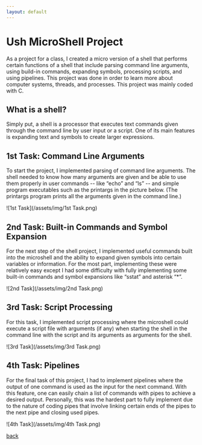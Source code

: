 ```yaml
---
layout: default
---
```


# Ush MicroShell Project

As a project for a class, I created a micro version of a shell that performs certain functions of a shell that include parsing command line arguments, using build-in commands, expanding symbols, processing scripts, and using pipelines. This project was done in order to learn more about computer systems, threads, and processes. This project was mainly coded with C.

## What is a shell?

Simply put, a shell is a processor that executes text commands given through the command line by user input or a script. One of its main features is expanding text and symbols to create larger expressions.

## 1st Task: Command Line Arguments
To start the project, I implemented parsing of command line arguments. The shell needed to know how many arguments are given and be able to use them properly in user commands -- like “echo” and “ls” -- and simple program executables such as the printargs in the picture below.
(The printargs program prints all the arguments given in the command line.)

![1st Task](/assets/img/1st Task.png)

## 2nd Task: Built-in Commands and Symbol Expansion
For the next step of the shell project, I implemented useful commands built into the microshell and the ability to expand given symbols into certain variables or information. For the most part, implementing these were relatively easy except I had some difficulty with fully implementing some built-in commands and symbol expansions like “sstat” and asterisk “*”.

![2nd Task](/assets/img/2nd Task.png)

## 3rd Task: Script Processing
For this task, I implemented script processing where the microshell could execute a script file with arguments (if any) when starting the shell in the command line with the script and its arguments as arguments for the shell.

![3rd Task](/assets/img/3rd Task.png)

## 4th Task: Pipelines
For the final task of this project, I had to implement pipelines where the output of one command is used as the input for the next command. With this feature, one can easily chain a list of commands with pipes to achieve a desired output. Personally, this was the hardest part to fully implement due to the nature of coding pipes that involve linking certain ends of the pipes to the next pipe and closing used pipes.

![4th Task](/assets/img/4th Task.png)

[back](./)

